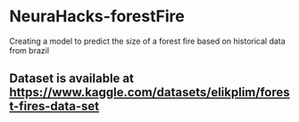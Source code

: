 # NeuraHacks-forestFire
Creating a model to predict the size of a forest fire based on historical data from brazil

## Dataset is available at https://www.kaggle.com/datasets/elikplim/forest-fires-data-set
